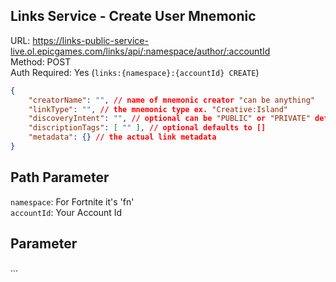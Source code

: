 ## Links Service - Create User Mnemonic

URL: https://links-public-service-live.ol.epicgames.com/links/api/:namespace/author/:accountId \
Method: POST \
Auth Required: Yes (`links:{namespace}:{accountId} CREATE`)

```json
{
    "creatorName": "", // name of mnemonic creator "can be anything"
    "linkType": "", // the mnemonic type ex. "Creative:Island"
    "discoveryIntent": "", // optional can be "PUBLIC" or "PRIVATE" default "PUBLIC"
    "discriptionTags": [ "" ], // optional defaults to []
    "metadata": {} // the actual link metadata
}
```

## Path Parameter

`namespace`: For Fortnite it's 'fn' <br/>
`accountId`: Your Account Id

## Parameter

...

